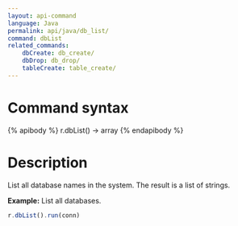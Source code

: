 ```yaml
---
layout: api-command
language: Java
permalink: api/java/db_list/
command: dbList
related_commands:
    dbCreate: db_create/
    dbDrop: db_drop/
    tableCreate: table_create/
---
```


# Command syntax #

{% apibody %}
r.dbList() &rarr; array
{% endapibody %}

# Description #

List all database names in the system. The result is a list of strings.

__Example:__ List all databases.

```js
r.dbList().run(conn)
```
